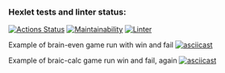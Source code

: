 ### Hexlet tests and linter status:
[![Actions Status](https://github.com/LHTHC/frontend-project-lvl1/workflows/hexlet-check/badge.svg)](https://github.com/LHTHC/frontend-project-lvl1/actions)
[![Maintainability](https://api.codeclimate.com/v1/badges/a99a88d28ad37a79dbf6/maintainability)](https://codeclimate.com/github/codeclimate/codeclimate/maintainability)
[![Linter](https://github.com/LHTHC/frontend-project-lvl1/actions/workflows/linter.yml/badge.svg)](https://github.com/LHTHC/frontend-project-lvl1/actions/workflows/linter.yml)

Example of brain-even game run with win and fail
[![asciicast](https://asciinema.org/a/AWb3xYxk2wFbfVXezY1fkR5CV.svg)](https://asciinema.org/a/AWb3xYxk2wFbfVXezY1fkR5CV)

Example of braic-calc game run win and fail, again
[![asciicast](https://asciinema.org/a/Jifubs8gcoEVsNqv1H3WidhGg.svg)](https://asciinema.org/a/Jifubs8gcoEVsNqv1H3WidhGg)
